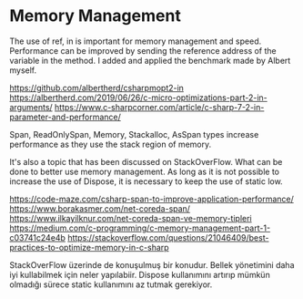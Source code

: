 ﻿# Memory Management
The use of ref, in is important for memory management and speed. Performance can be improved by sending the reference address of the variable in the method.
I added and applied the benchmark made by Albert myself.

https://github.com/albertherd/csharpmopt2-in
https://albertherd.com/2019/06/26/c-micro-optimizations-part-2-in-arguments/
https://www.c-sharpcorner.com/article/c-sharp-7-2-in-parameter-and-performance/


Span, ReadOnlySpan, Memory, Stackalloc, AsSpan
types increase performance as they use the stack region of memory.

It's also a topic that has been discussed on StackOverFlow. What can be done to better use memory management.
As long as it is not possible to increase the use of Dispose, it is necessary to keep the use of static low.

https://code-maze.com/csharp-span-to-improve-application-performance/
https://www.borakasmer.com/net-coreda-span/
https://www.ilkayilknur.com/net-coreda-span-ve-memory-tipleri
https://medium.com/c-programming/c-memory-management-part-1-c03741c24e4b
https://stackoverflow.com/questions/21046409/best-practices-to-optimize-memory-in-c-sharp

StackOverFlow üzerinde de konuşulmuş bir konudur. Bellek yönetimini daha iyi kullabilmek için neler yapılabiir.
Dispose kullanımını artırıp mümkün olmadığı sürece static kullanımını az tutmak gerekiyor.